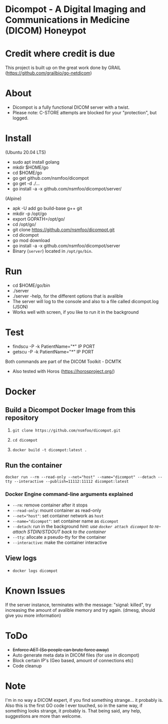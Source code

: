 # Dicompot - A Digital Imaging and Communications in Medicine (DICOM) Honeypot

# Credit where credit is due

This project is built up on the great work done by GRAIL (https://github.com/grailbio/go-netdicom)

# About

- Dicompot is a fully functional DICOM server with a twist. 
- Please note: C-STORE attempts are blocked for your "protection", but logged. 

# Install
(Ubuntu 20.04 LTS)

- sudo apt install golang
- mkdir $HOME/go 
- cd $HOME/go
- go get github.com/nsmfoo/dicompot
- go get -d ./...
- go install -a -x github.com/nsmfoo/dicompot/server/

(Alpine)

- apk -U add go build-base g++ git
- mkdir -p /opt/go
- export GOPATH=/opt/go/
- cd /opt/go/
- git clone https://github.com/nsmfoo/dicompot.git
- cd dicompot
- go mod download
- go install -a -x github.com/nsmfoo/dicompot/server
- Binary (`server`) located in `/opt/go/bin`.

# Run

- cd $HOME/go/bin
- ./server 
- ./server -help, for the different options that is avalible
- The server will log to the console and also to a file called dicompot.log (JSON)
- Works well with screen, if you like to run it in the background

# Test

- findscu -P -k PatientName="*" IP PORT
- getscu -P -k PatientName="*" IP PORT

Both commands are part of the DICOM Toolkit - DCMTK

- Also tested with Horos (https://horosproject.org/) 

# Docker
## Build a Dicompot Docker Image from this repository
1. `git clone https://github.com/nsmfoo/dicompot.git`

2. `cd dicompot`

3. `docker build -t dicompot:latest .`

## Run the container
`docker run --rm --read-only --net="host" --name="dicompot" --detach --tty --interactive --publish=11112:11112 dicompot:latest`
### Docker Engine command-line arguments explained
* `--rm`: remove container after it stops
* `--read-only`: mount container as read-only
* `--net="host"`: set container network as `host`
* `--name="dicompot"`: set container name as `dicompot`
* `--detach`: run in the background *hint: use `docker attach dicompot` to re-attach STDIN/STDOUT back to the container*
* `--tty`: allocate a pseudo-tty for the container
* `--interactive`: make the container interactive

## View logs 
* `docker logs dicompot`

# Known Issues

If the server instance, terminates with the message: "signal: killed", try increasing the amount of avalible memory and try again.
(dmesg, should give you more information)

# ToDo

- ~~Enforce AET (So people can brute force away)~~
- Auto generate meta data in DICOM files (for use in dicompot)
- Block certain IP's (Geo based, amount of connections etc)
- Code cleanup


# Note

I'm in no way a DICOM expert, if you find something strange... it probably is. Also this is the first GO code I ever touched, so in the same way, if something looks strange, it probably is. That being said, any help, suggestions are more than welcome. 
